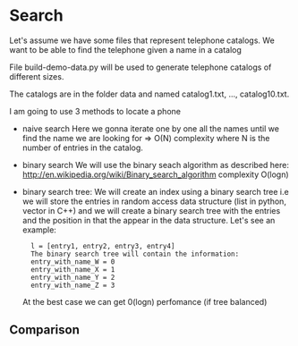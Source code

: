 # Search

Let's assume we have some files that represent telephone catalogs.
We want to be able to find the telephone given a name in a catalog

File build-demo-data.py will be used to generate telephone catalogs of
different sizes.

The catalogs are in the folder data and named catalog1.txt, ..., catalog10.txt.

I am going to use 3 methods to locate a phone

- naive search
    Here we gonna iterate one by one all the names until we find the name we
    are looking for => O(N) complexity where N is the number of entries in the
    catalog.

- binary search
    We will use the binary seach algorithm as described here:
    http://en.wikipedia.org/wiki/Binary_search_algorithm
    complexity O(logn)

- binary search tree:
    We will create an index using a binary search tree i.e
    we will store the entries in random access data structure (list in python,
    vector in C++) and we will create a binary search tree with the
    entries and the position in that the appear in the data structure.
    Let's see an example:

        l = [entry1, entry2, entry3, entry4]
        The binary search tree will contain the information:
        entry_with_name_W = 0
        entry_with_name_X = 1
        entry_with_name_Y = 2
        entry_with_name_Z = 3
    At the best case we can get 0(logn) perfomance (if tree balanced)

## Comparison

